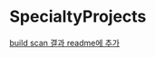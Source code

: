 # SpecialtyProjects

[build scan 결과 readme에 추가](https://github.com/songyuheon98/SpecialtyProjects/actions/runs/6312251897/attempts/1#summary-17137915541)
